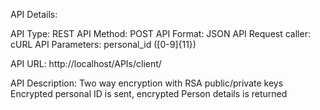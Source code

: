 API Details:

API Type: REST
API Method: POST
API Format: JSON
API Request caller: cURL
API Parameters: personal_id ([0-9]{11})

API URL:
http://localhost/APIs/client/


API Description:
Two way encryption with RSA public/private keys
Encrypted personal ID is sent, encrypted Person details is returned